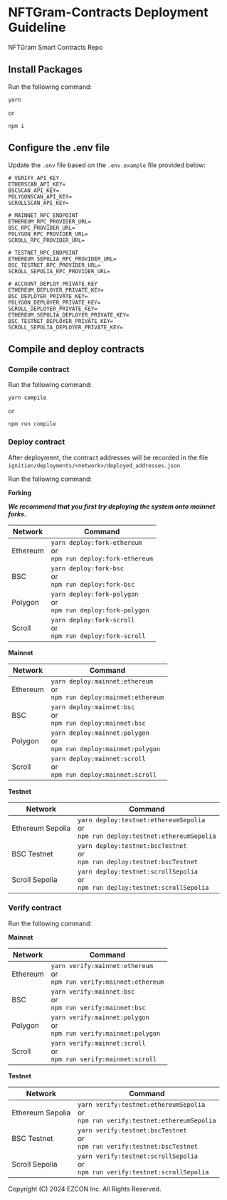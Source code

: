 # NFTGram-Contracts Deployment Guideline
NFTGram Smart Contracts Repo

## Install Packages
Run the following command:
```
yarn
```
or
```
npm i
```

## Configure the .env file
Update the `.env` file based on the `.env.example` file provided below:
```
# VERIFY_API_KEY
ETHERSCAN_API_KEY=
BSCSCAN_API_KEY=
POLYGONSCAN_API_KEY=
SCROLLSCAN_API_KEY=

# MAINNET_RPC_ENDPOINT
ETHEREUM_RPC_PROVIDER_URL=
BSC_RPC_PROVIDER_URL=
POLYGON_RPC_PROVIDER_URL=
SCROLL_RPC_PROVIDER_URL=

# TESTNET_RPC_ENDPOINT
ETHEREUM_SEPOLIA_RPC_PROVIDER_URL=
BSC_TESTNET_RPC_PROVIDER_URL=
SCROLL_SEPOLIA_RPC_PROVIDER_URL=

# ACCOUNT_DEPLOY_PRIVATE_KEY
ETHEREUM_DEPLOYER_PRIVATE_KEY=
BSC_DEPLOYER_PRIVATE_KEY=
POLYGON_DEPLOYER_PRIVATE_KEY=
SCROLL_DEPLOYER_PRIVATE_KEY=
ETHEREUM_SEPOLIA_DEPLOYER_PRIVATE_KEY=
BSC_TESTNET_DEPLOYER_PRIVATE_KEY=
SCROLL_SEPOLIA_DEPLOYER_PRIVATE_KEY=
```

## Compile and deploy contracts

### Compile contract

Run the following command:
```
yarn compile
```
or
```
npm run compile
```

### Deploy contract

After deployment, the contract addresses will be recorded in the file `ignition/deployments/<network>/deployed_addresses.json`.

Run the following command:

**Forking**

***We recommend that you first try deploying the system onto mainnet forks.***

| Network | Command |
|---------|---------|
| Ethereum | `yarn deploy:fork-ethereum`<br> or <br>`npm run deploy:fork-ethereum`|
| BSC | `yarn deploy:fork-bsc`<br> or <br>`npm run deploy:fork-bsc`|
| Polygon | `yarn deploy:fork-polygon`<br> or <br>`npm run deploy:fork-polygon`|
| Scroll | `yarn deploy:fork-scroll`<br> or <br>`npm run deploy:fork-scroll`|

**Mainnet**

| Network | Command |
|---------|---------|
| Ethereum | `yarn deploy:mainnet:ethereum`<br> or <br>`npm run deploy:mainnet:ethereum`|
| BSC | `yarn deploy:mainnet:bsc`<br> or <br>`npm run deploy:mainnet:bsc`|
| Polygon | `yarn deploy:mainnet:polygon`<br> or <br>`npm run deploy:mainnet:polygon`|
| Scroll | `yarn deploy:mainnet:scroll`<br> or <br>`npm run deploy:mainnet:scroll`|

**Testnet**

| Network | Command |
|---------|---------|
| Ethereum Sepolia | `yarn deploy:testnet:ethereumSepolia`<br> or <br>`npm run deploy:testnet:ethereumSepolia`|
| BSC Testnet | `yarn deploy:testnet:bscTestnet`<br> or <br>`npm run deploy:testnet:bscTestnet`|
| Scroll Sepolia | `yarn deploy:testnet:scrollSepolia`<br> or <br>`npm run deploy:testnet:scrollSepolia`|

### Verify contract

Run the following command:

**Mainnet**

| Network | Command |
|---------|---------|
| Ethereum | `yarn verify:mainnet:ethereum`<br> or <br>`npm run verify:mainnet:ethereum`|
| BSC | `yarn verify:mainnet:bsc`<br> or <br>`npm run verify:mainnet:bsc`|
| Polygon | `yarn verify:mainnet:polygon`<br> or <br>`npm run verify:mainnet:polygon`|
| Scroll | `yarn verify:mainnet:scroll`<br> or <br>`npm run verify:mainnet:scroll`|

**Testnet**

| Network | Command |
|---------|---------|
| Ethereum Sepolia | `yarn verify:testnet:ethereumSepolia`<br> or <br>`npm run verify:testnet:ethereumSepolia`|
| BSC Testnet | `yarn verify:testnet:bscTestnet`<br> or <br>`npm run verify:testnet:bscTestnet`|
| Scroll Sepolia | `yarn verify:testnet:scrollSepolia`<br> or <br>`npm run verify:testnet:scrollSepolia`|

Copyright (C) 2024 EZCON Inc. All Rights Reserved.
